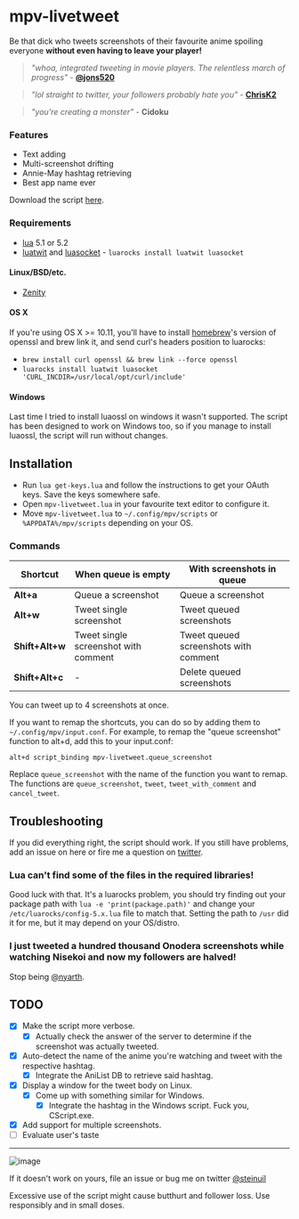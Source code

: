 mpv-livetweet
=============
Be that dick who tweets screenshots of their favourite anime spoiling everyone **without even having to leave your player!**

> *"whoa, integrated tweeting in movie players. The relentless march of progress"* - **[@jons520](https://twitter.com/jons520/status/611668022902697984)**

> *"lol straight to twitter, your followers probably hate you"* - **[ChrisK2](https://github.com/ChrisK2)**

> *"you're creating a monster"* - **Cidoku**

### Features
  * Text adding
  * Multi-screenshot drifting
  * Annie-May hashtag retrieving
  * Best app name ever

Download the script [here](https://github.com/steinuil/mpv-livetweet/archive/text.zip).

### Requirements
  * [lua](https://lua.org/) 5.1 or 5.2
  * [luatwit](https://github.com/darkstalker/LuaTwit) and [luasocket](http://w3.impa.br/~diego/software/luasocket/) - `luarocks install luatwit luasocket`

#### Linux/BSD/etc.
  * [Zenity](https://wiki.gnome.org/Projects/Zenity)

#### OS X
If you're using OS X >= 10.11, you'll have to install [homebrew](http://brew.sh)'s version of openssl and brew link it, and send curl's headers position to luarocks:
* `brew install curl openssl && brew link --force openssl`
* `luarocks install luatwit luasocket 'CURL_INCDIR=/usr/local/opt/curl/include'`

#### Windows
Last time I tried to install luaossl on windows it wasn't supported. The script has been designed to work on Windows too, so if you manage to install luaossl, the script will run without changes.

Installation
------------
  * Run `lua get-keys.lua` and follow the instructions to get your OAuth keys. Save the keys somewhere safe.
  * Open `mpv-livetweet.lua` in your favourite text editor to configure it.
  * Move `mpv-livetweet.lua` to `~/.config/mpv/scripts` or `%APPDATA%/mpv/scripts` depending on your OS.

### Commands
| Shortcut        | When queue is empty                  | With screenshots in queue             |
| --------------- | ------------------------------------ | ------------------------------------- |
| **Alt+a**       | Queue a screenshot                   | Queue a screenshot                    |
| **Alt+w**       | Tweet single screenshot              | Tweet queued screenshots              |
| **Shift+Alt+w** | Tweet single screenshot with comment | Tweet queued screenshots with comment |
| **Shift+Alt+c** | -                                    | Delete queued screenshots             |

You can tweet up to 4 screenshots at once.

If you want to remap the shortcuts, you can do so by adding them to `~/.config/mpv/input.conf`. For example, to remap the "queue screenshot" function to alt+d, add this to your input.conf:

```
alt+d script_binding mpv-livetweet.queue_screenshot
```

Replace `queue_screenshot` with the name of the function you want to remap. The functions are `queue_screenshot`, `tweet`, `tweet_with_comment` and `cancel_tweet`.

Troubleshooting
---------------
If you did everything right, the script should work. If you still have problems, add an issue on here or fire me a question on [twitter](https://twitter.com/steinuil).

### Lua can't find some of the files in the required libraries!
Good luck with that. It's a luarocks problem, you should try finding out your package path with `lua -e 'print(package.path)'` and change your `/etc/luarocks/config-5.x.lua` file to match that. Setting the path to `/usr` did it for me, but it may depend on your OS/distro.

### I just tweeted a hundred thousand Onodera screenshots while watching Nisekoi and now my followers are halved!
Stop being [@nyarth](http://twitter.com/nyarth).

TODO
----
  - [X] Make the script more verbose.
    - [X] Actually check the answer of the server to determine if the screenshot was actually tweeted.
  - [X] Auto-detect the name of the anime you're watching and tweet with the respective hashtag.
    - [X] Integrate the AniList DB to retrieve said hashtag.
  - [X] Display a window for the tweet body on Linux.
    - [X] Come up with something similar for Windows.
	  - [X] Integrate the hashtag in the Windows script. Fuck you, CScript.exe.
  - [X] Add support for multiple screenshots.
  - [ ] Evaluate user's taste

----
![image](http://blog.codinghorror.com/content/images/uploads/2007/03/6a0120a85dcdae970b0128776ff992970c-pi.png)

If it doesn't work on yours, file an issue or bug me on twitter [@steinuil](https://twitter.com/steinuil)

Excessive use of the script might cause butthurt and follower loss. Use responsibly and in small doses.
